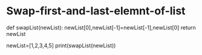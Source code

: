 # Swap-first-and-last-elemnt-of-list

def swapList(newList):
    newList[0],newList[-1]=newList[-1],newList[0]
    return newList

newList=[1,2,3,4,5]
print(swapList(newList))
